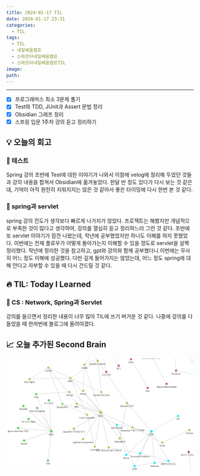 ```yaml
---
title: 2024-01-17 TIL
date: 2024-01-17 23:31
categories:
  - TIL
tags:
  - TIL
  - 내일배움캠프
  - 스파르타내일배움캠프
  - 스파르타내일배움캠프TIL
image: 
path:
---
```

---

- [x] 프로그래머스 최소 3문제 풀기
- [x] Test와 TDD, JUnit과 Assert 문법 정리
- [x] Obsidian 그래프 정리
- [x] 스프링 입문 1주차 강의 듣고 정리하기

## 💡 오늘의 회고
### 👀 테스트
Spring 강의 초반에 Test에 대한 이야기가 나와서 이참에 velog에 정리해 두었던 것들과 강의 내용을 합쳐서 Obsidian에 옮겨놓았다. 한달 반 정도 있다가 다시 보는 것 같은데, 기억이 아직 완전히 지워지지는 않은 것 같아서 좋은 타이밍에 다시 한번 본 것 같다.

### 👀 spring과 servlet
spring 강의 진도가 생각보다 빠르게 나가지가 않았다. 프로젝트는 해봤지만 개념적으로 부족한 것이 많다고 생각하여, 강의를 열심히 듣고 정리하느라 그런 것 같다. 초반에 또 servlet 이야기가 잠깐 나왔는데, 작년에 공부했었지만 하나도 이해를 하지 못했었다. 이번에는 전체 플로우가 어떻게 돌아가는지 이해할 수 있을 정도로 servlet을 살짝 정리했다. 작년에 정리한 것을 참고하고, gpt와 강의와 함께 공부했더니 이번에는 무사히 어느 정도 이해에 성공했다. 다만 깊게 들어가지는 않았는데, 어느 정도 spring에 대해 안다고 자부할 수 있을 때 다시 건드릴 것 같다.

## 🔥 TIL: Today I Learned
### 👀 CS : Network, Spring과 Servlet
강의를 들으면서 정리한 내용이 너무 많아 TIL에 쓰기 버거운 것 같다. 나중에 강의를 다 들었을 때 한꺼번에 블로그에 올려야겠다.

## 📈 오늘 추가된 Second Brain
![](/assets/img/IMG/TIL/20240118.png)